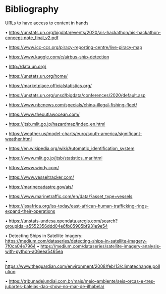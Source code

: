 # Bibliography
URLs to have access to content in hands

•	https://unstats.un.org/bigdata/events/2020/ais-hackathon/ais-hackathon-concept-note_final_v2.pdf

•	https://www.icc-ccs.org/piracy-reporting-centre/live-piracy-map

•	https://www.kaggle.com/c/airbus-ship-detection

•	http://data.un.org/

•	https://unstats.un.org/home/

•	https://marketplace.officialstatistics.org/

•	https://unstats.un.org/unsd/bigdata/conferences/2020/default.asp

•	https://www.nbcnews.com/specials/china-illegal-fishing-fleet/

•	https://www.theoutlawocean.com/

•	https://jtsb.mlit.go.jp/hazardmap/index_en.html

•	https://weather.us/model-charts/euro/south-america/significant-weather.html

•	https://en.wikipedia.org/wiki/Automatic_identification_system

•	https://www.mlit.go.jp/jtsb/statistics_mar.html

•	https://www.windy.com/

•	https://www.vesseltracker.com/

•	https://marinecadastre.gov/ais/

•	https://www.marinetraffic.com/en/data/?asset_type=vessels

•	https://issafrica.org/iss-today/east-african-human-trafficking-rings-expand-their-operations

•	https://unstats-undesa.opendata.arcgis.com/search?groupIds=a5552356ddd04e6fb05905bf931e9e54

•	Detecting Ships in Satellite Imagery: https://medium.com/dataseries/detecting-ships-in-satellite-imagery-7f0ca04e7964
•	https://medium.com/dataseries/satellite-imagery-analysis-with-python-a06eea5465ea

•	https://www.theguardian.com/environment/2008/feb/13/climatechange.pollution

•	https://tribunadejundiai.com.br/mais/meio-ambiente/seis-orcas-e-tres-jubartes-baleias-dao-show-no-mar-de-ilhabela/
